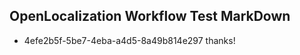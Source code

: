 ## OpenLocalization Workflow Test MarkDown
* 4efe2b5f-5be7-4eba-a4d5-8a49b814e297 thanks!

<!--HONumber=Sep16_HO1-->


